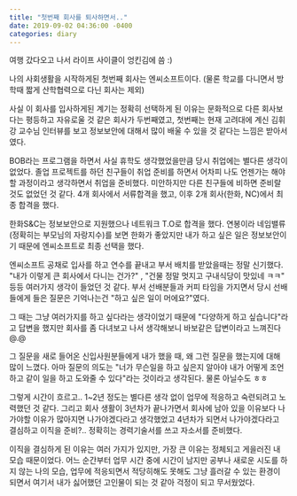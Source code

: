 ```yaml
---
title: "첫번째 회사를 퇴사하면서.."
date: 2019-09-02 04:36:00 -0400
categories: diary
---
```


여행 갔다오고 나서 라이프 사이클이 엉킨김에 씀 :)


나의 사회생활을 시작하게된 첫번째 회사는 엔씨소프트이다. 
(물론 학교를 다니면서 방학때 짧게 산학협력으로 다닌 회사는 제외)

사실 이 회사를 입사하게된 계기는 정확히 선택하게 된 이유는 문화적으로 다른 회사보다는 평등하고 자유로울 것 같은 회사가 두번째였고, 첫번째는 현재 고려대에 계신 김휘강 교수님 인터뷰를 보고 정보보안에 대해서 많이 배울 수 있을 것 같다는 느낌은 받아서였다. 


BOB라는 프로그램을 하면서 사실 휴학도 생각했었을만큼 당시 취업에는 별다른 생각이 없었다. 
졸업 프로젝트를 하던 친구들이 취업 준비를 하면서 어차피 나도 언젠가는 해야할 과정이라고 생각하면서 취업을 준비했다. 
미안하지만 다른 친구들에 비하면 준비랄 것도 없었던 것 같다. 
4개 회사에서 서류합격을 했고, 이후 2개 회사(한화, NC)에서 최종 합격을 했다.

한화S&C는 정보보안으로 지원했으나 네트워크 T.O로 합격을 했다. 
연봉이라 네임밸류(정확히는 부모님의 자랑지수)를 보면 한화가 좋았지만 내가 하고 싶은 일은 정보보안이기 때문에 엔씨소프트로 최종 선택을 했다.


엔씨소프트 공채로 입사를 하고 연수를 끝내고 부서 배치를 받았을때는 정말 신기했다. 
"내가 이렇게 큰 회사에서 다니는 건가?" , "건물 정말 멋지고 구내식당이 맛있네 ㅋㅋ" 등등 여러가지 생각이 들었던 것 같다. 
부서 선배분들과 커피 타임을 가지면서 당시 선배들에게 들은 질문은 기억나는건 "하고 싶은 일이 머에요?"였다.

그 때는 그냥 여러가지를 하고 싶다라는 생각이었기 때문에 "다양하게 하고 싶습니다"라고 답변을 했지만 회사를 좀 다녀보고 나서 생각해보니 바보같은 답변이라고 느껴진다 @.@

그 질문을 새로 들어온 신입사원분들에게 내가 했을 때, 왜 그런 질문을 했는지에 대해 많이 느꼈다. 
아마 질문의 의도는 "너가 무슨일을 하고 싶은지 알아야 내가 어떻게 조언하고 같이 일을 하고 도와줄 수 있다"라는 것이라고 생각된다. 
물론 아닐수도 ㅎㅎ

그렇게 시간이 흐르고.. 1~2년 정도는 별다른 생각 없이 업무에 적응하고 숙련되려고 노력했던 것 같다. 
그리고 회사 생활이 3년차가 끝나가면서 회사에 남아 있을 이유보다 나가야할 이유가 많아지면 나가야겠다라고 생각했었고 4년차가 되면서 나가야겠다라고 결심하고 이직을 준비?..
정확히는 경력기술서를 쓰고 자소서를 준비했다.

이직을 결심하게 된 이유는 여러 가지가 있지만, 가장 큰 이유는 정체되고 게을러진 내 모습 때문이었다. 
어느 순간부터 업무 시간 중에 시간이 남지만 공부나 새로운 시도를 하지 않는 나의 모습, 업무에 적응되면서 적당히해도 못해도 그냥 흘러갈 수 있는 환경이 되면서 여기서 내가 싫어했던 고인물이 되는 것 같아 걱정이 되고 무서웠었다.





